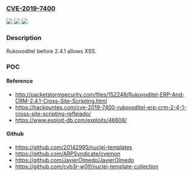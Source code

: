 ### [CVE-2019-7400](https://cve.mitre.org/cgi-bin/cvename.cgi?name=CVE-2019-7400)
![](https://img.shields.io/static/v1?label=Product&message=n%2Fa&color=blue)
![](https://img.shields.io/static/v1?label=Version&message=n%2Fa&color=blue)
![](https://img.shields.io/static/v1?label=Vulnerability&message=n%2Fa&color=brighgreen)

### Description

Rukovoditel before 2.4.1 allows XSS.

### POC

#### Reference
- http://packetstormsecurity.com/files/152248/Rukovoditel-ERP-And-CRM-2.4.1-Cross-Site-Scripting.html
- https://hackpuntes.com/cve-2019-7400-rukovoditel-erp-crm-2-4-1-cross-site-scripting-reflejado/
- https://www.exploit-db.com/exploits/46608/

#### Github
- https://github.com/20142995/nuclei-templates
- https://github.com/ARPSyndicate/cvemon
- https://github.com/JavierOlmedo/JavierOlmedo
- https://github.com/cyb3r-w0lf/nuclei-template-collection

